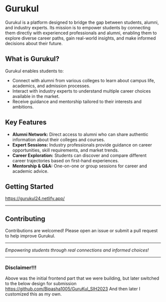 # Gurukul

Gurukul is a platform designed to bridge the gap between students, alumni, and industry experts. Its mission is to empower students by connecting them directly with experienced professionals and alumni, enabling them to explore diverse career paths, gain real-world insights, and make informed decisions about their future.

## What is Gurukul?

Gurukul enables students to:
- Connect with alumni from various colleges to learn about campus life, academics, and admission processes.
- Interact with industry experts to understand multiple career choices available in the market.
- Receive guidance and mentorship tailored to their interests and ambitions.

## Key Features

- **Alumni Network:** Direct access to alumni who can share authentic information about their colleges and courses.
- **Expert Sessions:** Industry professionals provide guidance on career opportunities, skill requirements, and market trends.
- **Career Exploration:** Students can discover and compare different career trajectories based on first-hand experiences.
- **Mentorship & Q&A:** One-on-one or group sessions for career and academic advice.

## Getting Started

https://gurukul24.netlify.app/

---

## Contributing

Contributions are welcomed! Please open an issue or submit a pull request to help improve Gurukul.

---

*Empowering students through real connections and informed choices!*

---

### Disclaimer!!!

Above was the initial frontend part that we were building, but later switched to the below design for submission https://github.com/Bipasha1005/GuruKul_SIH2023
And then later I customized this as my own.
